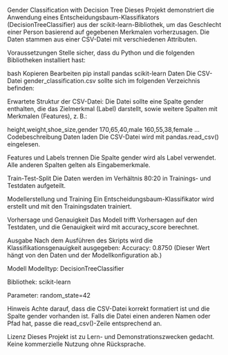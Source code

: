 Gender Classification with Decision Tree
Dieses Projekt demonstriert die Anwendung eines Entscheidungsbaum-Klassifikators (DecisionTreeClassifier) aus der scikit-learn-Bibliothek, um das Geschlecht einer Person basierend auf gegebenen Merkmalen vorherzusagen. Die Daten stammen aus einer CSV-Datei mit verschiedenen Attributen.

Voraussetzungen
Stelle sicher, dass du Python und die folgenden Bibliotheken installiert hast:

bash
Kopieren
Bearbeiten
pip install pandas scikit-learn
Daten
Die CSV-Datei gender_classification.csv sollte sich im folgenden Verzeichnis befinden:

Erwartete Struktur der CSV-Datei:
Die Datei sollte eine Spalte gender enthalten, die das Zielmerkmal (Label) darstellt, sowie weitere Spalten mit Merkmalen (Features), z. B.:

height,weight,shoe_size,gender
170,65,40,male
160,55,38,female
...
Codebeschreibung
Daten laden
Die CSV-Datei wird mit pandas.read_csv() eingelesen.

Features und Labels trennen
Die Spalte gender wird als Label verwendet. Alle anderen Spalten gelten als Eingabemerkmale.

Train-Test-Split
Die Daten werden im Verhältnis 80:20 in Trainings- und Testdaten aufgeteilt.

Modellerstellung und Training
Ein Entscheidungsbaum-Klassifikator wird erstellt und mit den Trainingsdaten trainiert.

Vorhersage und Genauigkeit
Das Modell trifft Vorhersagen auf den Testdaten, und die Genauigkeit wird mit accuracy_score berechnet.

Ausgabe
Nach dem Ausführen des Skripts wird die Klassifikationsgenauigkeit ausgegeben:
Accuracy: 0.8750
(Dieser Wert hängt von den Daten und der Modellkonfiguration ab.)

Modell
Modelltyp: DecisionTreeClassifier

Bibliothek: scikit-learn

Parameter: random_state=42

Hinweis
Achte darauf, dass die CSV-Datei korrekt formatiert ist und die Spalte gender vorhanden ist. Falls die Datei einen anderen Namen oder Pfad hat, passe die read_csv()-Zeile entsprechend an.

Lizenz
Dieses Projekt ist zu Lern- und Demonstrationszwecken gedacht. Keine kommerzielle Nutzung ohne Rücksprache.

